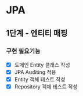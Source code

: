 # JPA

## 1단계 - 엔티티 매핑
### 구현 필요기능
- [x] 도메인 Entity 클래스 작성
- [x] JPA Auditing 적용
- [x] Entity 객체 테스트 작성
- [x] Repository 객체 테스트 작성
